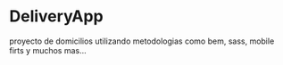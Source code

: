 # DeliveryApp
proyecto de domicilios utilizando metodologias como bem, sass, mobile firts y muchos mas...
